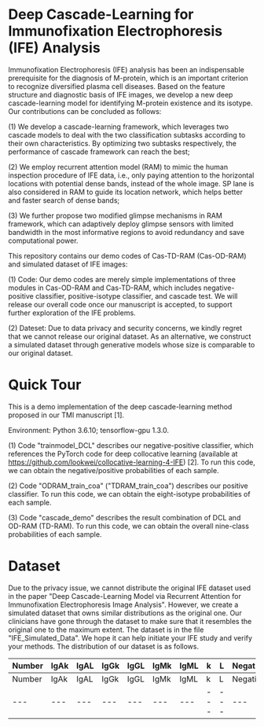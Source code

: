 # Deep Cascade-Learning for Immunofixation Electrophoresis (IFE) Analysis

Immunofixation Electrophoresis (IFE) analysis has been an indispensable prerequisite for the diagnosis of M-protein, which is an important criterion to recognize diversified plasma cell diseases. Based on the feature structure and diagnostic basis of IFE images, we develop a new deep cascade-learning model for identifying M-protein existence and its isotype. Our contributions can be concluded as follows:

(1) We develop a cascade-learning framework, which leverages two cascade models to deal with the two classification subtasks according to their own characteristics. By optimizing two subtasks respectively, the performance of cascade framework can reach the best;

(2) We employ recurrent attention model (RAM) to mimic the human inspection procedure of IFE data, i.e., only paying attention to the horizontal locations with potential dense bands, instead of the whole image. SP lane is also considered in RAM to guide its location network, which helps better and faster search of dense bands;

(3) We further propose two modified glimpse mechanisms in RAM framework, which can adaptively deploy glimpse sensors with limited bandwidth in the most informative regions to avoid redundancy and save computational power.

This repository contains our demo codes of Cas-TD-RAM (Cas-OD-RAM) and simulated dataset of IFE images:

(1) Code: Our demo codes are merely simple implementations of three modules in Cas-OD-RAM and Cas-TD-RAM, which includes negative-positive classifier, positive-isotype classifier, and cascade test. We will release our overall code once our manuscript is accepted, to support further exploration of the IFE problems.

(2) Dateset: Due to data privacy and security concerns, we kindly regret that we cannot release our original dataset. As an alternative, we construct a simulated dataset through generative models whose size is comparable to our original dataset.


# Quick Tour
This is a demo implementation of the deep cascade-learning method proposed in our TMI manuscript [1].

Environment: Python 3.6.10; tensorflow-gpu 1.3.0.

(1) Code "trainmodel_DCL" describes our negative-positive classifier, which references the PyTorch code for deep collocative learning (available at https://github.com/lookwei/collocative-learning-4-IFE) [2]. To run this code, we can obtain the negative/positive probabilities of each sample.

(2) Code "ODRAM_train_coa" ("TDRAM_train_coa") describes our positive classifier. To run this code, we can obtain the eight-isotype probabilities of each sample.

(3) Code "cascade_demo" describes the result combination of DCL and OD-RAM (TD-RAM). To run this code, we can obtain the overall nine-class probabilities of each sample.

# Dataset
Due to the privacy issue, we cannot distribute the original IFE dataset used in the paper "Deep Cascade-Learning Model via Recurrent Attention for Immunofixation Electrophoresis Image Analysis". However, we create a simulated dataset that owns similar distributions as the original one. Our clinicians have gone through the dataset to make sure that it resembles the original one to the maximum extent. The dataset is in the file "IFE_Simulated_Data". We hope it can help initiate your IFE study and verify your methods. The distribution of our dataset is as follows.

| Number | IgAk | IgAL | IgGk | IgGL | IgMk | IgML | k | L | Negative |
| --- | --- | --- | --- |--- | --- | --- | --- | --- |--- |
| Number | IgAk | IgAL | IgGk | IgGL | IgMk | IgML | k | L | Negative |
| --- | --- | --- | --- |--- | --- | --- | --- | --- |--- |
